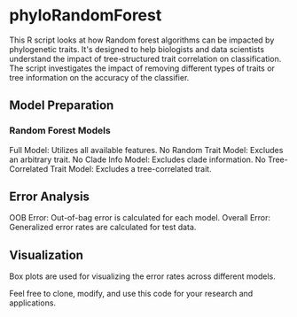 # phyloRandomForest
This R script looks at how Random forest algorithms can be impacted by phylogenetic traits. It's designed to help biologists and data scientists understand the impact of tree-structured trait correlation on classification. The script investigates the impact of removing different types of traits or tree information on the accuracy of the classifier.

## Model Preparation



### Random Forest Models
Full Model: Utilizes all available features.
No Random Trait Model: Excludes an arbitrary trait.
No Clade Info Model: Excludes clade information.
No Tree-Correlated Trait Model: Excludes a tree-correlated trait.

## Error Analysis
OOB Error: Out-of-bag error is calculated for each model.
Overall Error: Generalized error rates are calculated for test data.

## Visualization
Box plots are used for visualizing the error rates across different models.

Feel free to clone, modify, and use this code for your research and applications.

